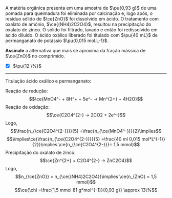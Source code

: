 A matéria orgânica presenta em uma amostra de $\pu{0,93 g}$ de uma pomada para queimadura foi eliminada por calcinação e, logo após, o resíduo sólido de $\ce{ZnO}$ foi dissolvido em ácido. O tratamento com oxalato de amônio, $\ce{(NH4)2C2O4}$, resultou na precipitação do oxalato de zinco. O sólido foi filtrado, lavado e então foi redissolvido em ácido diluído. O ácido oxálico liberado foi titulado com $\pu{40 mL}$ de permanganato de potássio $\pu{0,015 mol.L-1}$.

**Assinale** a alternativa que mais se aproxima da fração mássica de $\ce{ZnO}$ no comprimido.

- [x] $\pu{12 \%}$

---

Titulação ácido oxálico e permanganato:

Reação de redução:
$$\ce{MnO4^- + 8H^+ + 5e^- -> Mn^{2+} + 4H2O}$$
Reação de oxidação:
$$\ce{C2O4^{2-} -> 2CO2 + 2e^-}$$
Logo,
$$\frac{n_{\ce{C2O4^{2-}}}}{5} =\frac{n_{\ce{MnO4^-}}}{2}\implies$$
$$\implies\ce{\frac{n_{\ce{C2O4^{2-}}}}{5} =\frac{40 ml 0,015 mol*L^{-1}}{2}}\implies \ce{n_{\ce{C2O4^{2-}}}= 1,5 mmol}$$
Precipitação do oxalato de zinco:
$$\ce{Zn^{2+} + C2O4^{2-} -> ZnC2O4}$$
Logo,
$$n_{\ce{ZnO}} = n_{\ce{(NH4)2C2O4}}\implies \ce{n_{ZnO} = 1,5 mmol}$$
$$\ce{\chi =\frac{1,5 mmol 81 g*mol^{-1}}{0,93 g}} \approx 13\%$$

